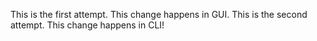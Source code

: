This is the first attempt. This change happens in GUI.
This is the second attempt. This change happens in CLI!

